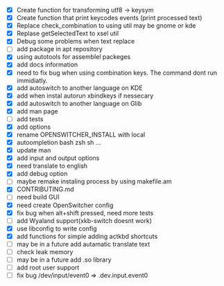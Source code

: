  - [x] Create function for transforming utf8 -> keysym
 - [x] Create function that print keycodes events (print processed text)
 - [x] Replace check_combination to using util may be gnome or kde
 - [x] Replase getSelectedText to xsel util
 - [x] Debug some problems when text replace
 - [ ] add package in apt repository 
 - [x] using autotools for assemblel packeges
 - [x] add docs information
 - [x] need to fix bug when using combination keys. The command dont run immidiatly.
 - [x] add autoswitch to another language on KDE
 - [x] add when instal autorun xbindkeys if nessecary
 - [x] add autoswitch to another language on Glib
 - [x] add man page
 - [ ] add tests
 - [x] add options
 - [x] rename OPENSWITCHER_INSTALL with local
 - [x] autoompletion bash zsh sh ...
 - [x] update man
 - [x] add input and output options
 - [x] need translate to english
 - [x] add debug option
 - [ ] maybe remake instaling process by using makefile.am
 - [x] CONTRIBUTING.md
 - [ ] need build GUI
 - [x] need create OpenSwitcher config
 - [x] fix bug when alt+shift pressed, need more tests
 - [ ] add Wyaland support(xkb-switch doesnt work)
 - [x] use libconfig to write config
 - [x] add functions for simple adding actkbd shortcuts
 - [ ] may be in a future add autamatic translate text
 - [ ] check leak memory
 - [ ] may be in a future add .so library
 - [ ] add root user support
 - [ ] fix bug /dev/input/event0 => .dev.input.event0